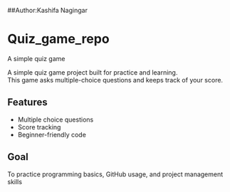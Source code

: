##Author:Kashifa Nagingar
# Quiz_game_repo
A simple quiz game
  

A simple quiz game project built for practice and learning.  
This game asks multiple-choice questions and keeps track of your score.  

## Features
- Multiple choice questions  
- Score tracking  
- Beginner-friendly code  

## Goal
To practice programming basics, GitHub usage, and project management skills
